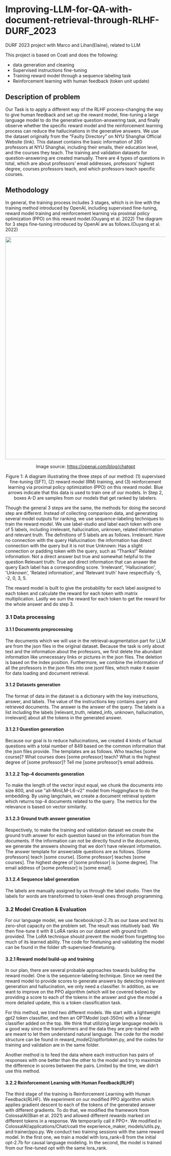 # Improving-LLM-for-QA-with-document-retrieval-through-RLHF-DURF_2023
DURF 2023 project with Marco and Lihan(Elaine), related to LLM

This project is based on Coati and does the following:

- data generation and cleaning
- Supervised instructions fine-tuning
- Training reward model through a sequence labeling task 
- Reinforcement learning with human feedback (token unit update)

## Description of problem
Our Task is to apply a different way of the RLHF process–changing the way to give human feedback and set up the reward model, fine-tuning a large language model to do the generative question-answering task, and finally observe whether the specific reward model and the reinforcement learning process can reduce the hallucinations in the generative answers.
We use the dataset originally from the “Faulty Directory” on NYU Shanghai Official Website (link). This dataset contains the basic information of 280 professors at NYU Shanghai, including their emails, their education level, and the courses they teach. The training and validation datasets for question-answering are created manually. There are 4 types of questions in total, which are about professors’ email addresses, professors’ highest degree, courses professors teach, and which professors teach specific courses.

## Methodology
In general, the training process includes 3 stages, which is in line with the training method introduced by OpenAI, including supervised fine-tuning, reward model training and reinforcement learning via proximal policy optimization (PPO) on this reward model.(Ouyang et al. 2022) The diagram for 3 steps fine-tuning introduced by OpenAI are as follows.(Ouyang et al. 2022) 

<div align="center">
  <p align="center">
    <img src="https://raw.githubusercontent.com/hpcaitech/public_assets/main/applications/chatgpt/chatgpt.png" width=700/>
  </p>

Image source: https://openai.com/blog/chatgpt

Figure 1: A diagram illustrating the three steps of our method: (1) supervised fine-tuning (SFT), (2)
reward model (RM) training, and (3) reinforcement learning via proximal policy optimization (PPO)
on this reward model. Blue arrows indicate that this data is used to train one of our models. In Step 2,
boxes A-D are samples from our models that get ranked by labelers.
</div>


Though the general 3 steps are the same, the methods for doing the second step are different. Instead of collecting comparison data, and generating several model outputs for ranking, we use sequence-labeling techniques to train the reward model. We use label-studio and label each token with one of 5 labels, including irrelevant, hallucination, unknown, related information and relevant truth. The definitions of 5 labels are as follows. 
Irrelevant: Have no connection with the query
Hallucination: the information has direct connection with the query but it is not true
Unknown: Has a slight connection or padding token with the query, such as “Thanks!”
Related information: Not a direct answer but true and somewhat helpful to the question
Relevant truth: True and direct information that can answer the query
Each label has a corresponding score. 'Irrelevant', 'Hallucination', 'Unknown', 'Related information', and 'Relevant truth' have respectfully -5, -2, 0, 3, 5.


The reward model is built to give the probability for each label assigned to each token and calculate the reward for each token with matrix multiplication. Lastly we sum the reward for each token to get the reward for the whole answer and do step 3.  
### 3.1 Data processing
#### 3.1.1 Documents preprocessing
The documents which we will use in the retrieval-augmentation part for LLM are from the json files in the original dataset. Because the task is only about text and the information about the professors, we first delete the abundant information like unnecessary links or pictures in the json files. The deletion is based on the index position. Furthermore, we combine the information of all the professors in the json files into one jsonl files, which make it easier for data loading and document retrieval.
#### 3.1.2 Datasets generation
The format of data in the dataset is a dictionary with the key instructions, answer, and labels. The value of the instructions key contains query and retrieved documents. The answer is the answer of the query. The labels is a list including the labels [relevant_truth, related_info, unknown, hallucination, irrelevant] about all the tokens in the generated answer. 
#### 3.1.2.1 Question generation
Because our goal is to reduce hallucinations, we created 4 kinds of factual questions with a total number of 849 based on the common information that the json files provide. The templates are as follows.
Who teaches [some course]?
What courses does [some professor] teach?
What is the highest degree of [some professor]?
Tell me [some professor]’s email address. 
#### 3.1.2.2 Top-4 documents generation
To make the length of the vector input equal, we chunk the documents into size 800, and use "all-MiniLM-L6-v2" model from Huggingface to do the embedding.
By using langchain, we create a document retrieval system which returns top-4 documents related to the query. The metrics for the relevance is based on vector similarity.
#### 3.1.2.3 Ground truth answer generation
Respectively, to make the training and validation dataset we create the ground truth answer for each question based on the information from the documents. If the information can not be directly found in the documents, we generate the answers showing that we don’t have relevant information. The answer template for answerable questions are as follows.
	[Some professors] teach [some course].
	[Some professor] teaches [some courses].
	The highest degree of [some professor] is [some degree].
	The email address of [some professor] is [some email].
#### 3.1.2.4 Sequence label generation
The labels are manually assigned by us through the label studio. Then the labels for words are transformed to token-level ones through programming. 
### 3.2 Model Creation & Evaluation
For our language model, we use facebook/opt-2.7b as our base and test its zero-shot capacity on the problem set. The result was intuitively bad.
We then fine-tune it with 8 LoRA ranks on our dataset with ground truth provided. The LoRA technique should prevent the model from forgetting too much of its learned ability.
The code for finetuning and validating the model can be found in the folder sft-supervised-finetuning.
#### 3.2.1 Reward model build-up and training
In our plan, there are several probable approaches towards building the reward model. 
One is the sequence-labeling technique. Since we need the reward model to provide scores to generate answers by detecting irrelevant generation and hallucination, we only need a classifier. In addition, as we want to improve on the PPO algorithm (which will be covered below) by providing a score to each of the tokens in the answer and give the model a more detailed update, this is a token classification task. 

For this method, we tried two different models. We start with a lightweight gpt2 token classifier, and then an OPTModel (opt-350m) with a linear classifier added on the top. We think that utilizing large language models is a good way since the transformers and the data they are pre-trained with are meant to let them understand natural language. The code for the model structure can be found in reward_model2/optfortoken.py, and the codes for training and validation are in the same folder.

Another method is to feed the data where each instruction has pairs of responses with one better than the other to the model and try to maximize the difference in scores between the pairs. Limited by the time, we didn’t use this method.
#### 3.2.2 Reinforcement Learning with Human Feedback(RLHF)
The third stage of the training is Reinforcement Learning with Human Feedback(RLHF). We experiment on our modified PPO algorithm which applies gradient descent to each of the tokens of the generated answer with different gradients. To do that, we modified the framework from ColossalAI(Bian et al. 2021) and allowed different rewards marked on different tokens in a response. We temporarily call it PPO+. We modified in ColossalAI/applications/Chat/coati the experience_maker, models/utils.py, and trainer/ppo.py.
We conduct two training sessions with the same reward model. In the first one, we train a model with lora_rank=8 from the initial opt-2.7b for causal language modeling. In the second, the model is trained from our fine-tuned opt with the same lora_rank. 

